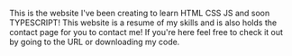This is the website I've been creating to learn HTML CSS JS and soon TYPESCRIPT!
This website is a resume of my skills and is also holds the contact page for you to contact me!
If you're here feel free to check it out by going to the URL or downloading my code.

